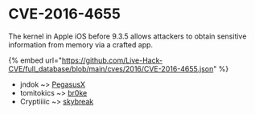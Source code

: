 # CVE-2016-4655

The kernel in Apple iOS before 9.3.5 allows attackers to obtain sensitive information from memory via a crafted app.

{% embed url="https://github.com/Live-Hack-CVE/full_database/blob/main/cves/2016/CVE-2016-4655.json" %}


* jndok ~> [PegasusX](https://www.alice-snow.ru/2016/database/cve-2016-4655/pegasusx-jndok)
* tomitokics ~> [br0ke](https://www.alice-snow.ru/2016/database/cve-2016-4655/br0ke-tomitokics)
* Cryptiiiic ~> [skybreak](https://www.alice-snow.ru/2016/database/cve-2016-4655/skybreak-cryptiiiic)